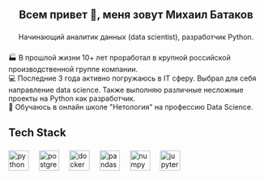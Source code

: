 <h2 align="center">Всем привет 👋, меня зовут Михаил Батаков</h2>

###

<p align="center">Начинающий аналитик данных (data scientist), разработчик Python.</p>

###

<p align="left">🏭 В прошлой жизни 10+ лет проработал в крупной российской производственной группе компании.<br>💻 Последние 3 года активно погружаюсь в IT сферу. Выбрал для себя направление data science. Также выполняю различные несложные проекты на Python как разработчик.<br>📝 Обучаюсь в онлайн школе "Нетология" на профессию Data Science.</p>

###

<h2 align="left">Tech Stack</h2>

###

<div align="left">
  <img src="https://cdn.jsdelivr.net/gh/devicons/devicon/icons/python/python-original.svg" height="40" alt="python logo"  />
  <img width="12" />
  <img src="https://cdn.jsdelivr.net/gh/devicons/devicon/icons/postgresql/postgresql-original.svg" height="40" alt="postgresql logo"  />
  <img width="12" />
  <img src="https://cdn.jsdelivr.net/gh/devicons/devicon/icons/docker/docker-original.svg" height="40" alt="docker logo"  />
  <img width="12" />
  <img src="https://cdn.jsdelivr.net/gh/devicons/devicon/icons/pandas/pandas-original.svg" height="40" alt="pandas logo"  />
  <img width="12" />
  <img src="https://cdn.jsdelivr.net/gh/devicons/devicon/icons/numpy/numpy-original.svg" height="40" alt="numpy logo"  />
  <img width="12" />
  <img src="https://cdn.jsdelivr.net/gh/devicons/devicon/icons/jupyter/jupyter-original.svg" height="40" alt="jupyter logo"  />
</div>

###
